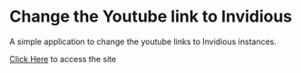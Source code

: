 # Change the Youtube link to Invidious
A simple application to change the youtube links to Invidious instances.

[Click Here](https://aero-26.github.io/yt-to-invidious/) to access the site
